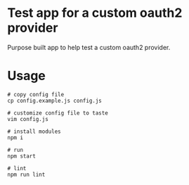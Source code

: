 # Test app for a custom oauth2 provider

Purpose built app to help test a custom oauth2 provider.

# Usage

```
# copy config file
cp config.example.js config.js

# customize config file to taste
vim config.js

# install modules
npm i

# run
npm start

# lint
npm run lint
```
